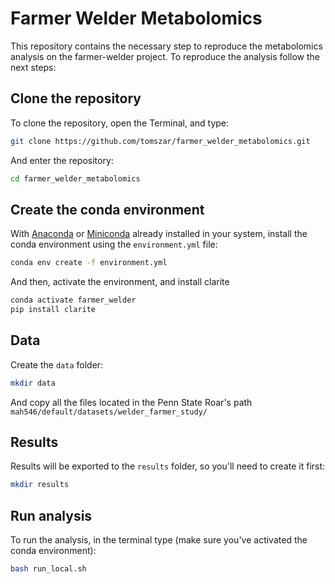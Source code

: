 # Farmer Welder Metabolomics

This repository contains the necessary step to reproduce the metabolomics analysis on the farmer-welder project.
To reproduce the analysis follow the next steps:

## Clone the repository

To clone the repository, open the Terminal, and type:

```bash
git clone https://github.com/tomszar/farmer_welder_metabolomics.git
```

And enter the repository:

```bash
cd farmer_welder_metabolomics
```

## Create the conda environment

With [Anaconda](https://www.anaconda.com/products/individual) or [Miniconda](https://docs.conda.io/en/latest/miniconda.html) already installed in your system, install the conda environment using the `environment.yml` file:

```bash
conda env create -f environment.yml
```

And then, activate the environment, and install clarite

```bash
conda activate farmer_welder
pip install clarite
```

## Data

Create the `data` folder:

```bash
mkdir data
```

And copy all the files located in the Penn State Roar's path `mah546/default/datasets/welder_farmer_study/`

## Results

Results will be exported to the `results` folder, so you'll need to create it first:

```bash
mkdir results
```

## Run analysis

To run the analysis, in the terminal type (make sure you've activated the conda environment):

```bash
bash run_local.sh
```
